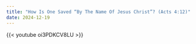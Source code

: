 ```yaml
---
title: "How Is One Saved “By The Name Of Jesus Christ”? (Acts 4:12)"
date: 2024-12-19
---
```


{{< youtube oi3PDKCV8LU >}}
